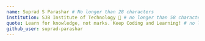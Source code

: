 ```yaml
---
name: Suprad S Parashar # No longer than 28 characters
institution: SJB Institute of Technology 🚩 # no longer than 58 characters
quote: Learn for knowledge, not marks. Keep Coding and Learning! # no longer than 100 characters, avoid using quotes(") to guarantee the format remains the same.
github_user: suprad-parashar
---
```

